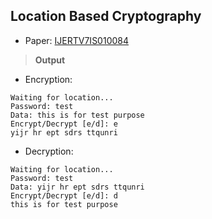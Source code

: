 ## Location Based Cryptography
- Paper: [IJERTV7IS010084](https://www.ijert.org/browse/volume-7-2018/january-2018-edition?download=17650:location-based-cryptography)
> **Output**
- Encryption:
```
Waiting for location...
Password: test
Data: this is for test purpose
Encrypt/Decrypt [e/d]: e
yijr hr ept sdrs ttqunri
```
- Decryption:
```
Waiting for location...
Password: test
Data: yijr hr ept sdrs ttqunri
Encrypt/Decrypt [e/d]: d
this is for test purpose
```
